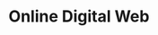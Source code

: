 ---
title: "Online Digital Web"
draft: false
description: "Online Digital Web"
keywords:
- Online Digital Web

# SEO Meta Information
seo:
  canonical: "https://onlinedigitalweb.com/"
  robots: "index, follow"
  author: "Online Digital Web"
  language: "en-US"
  geo_region: "IN"
  geo_country: "India"

# Open Graph Information
og:
  title: "Online Digital Web"
  description: "Online Digital Web"
  image: "https://onlinedigitalweb.com/images/website-design.jpeg"
  url: "https://onlinedigitalweb.com/"
  type: "website"
  site_name: "Online Digital Web "

# Twitter Card Information
twitter:
  card: "summary_large_image"
  title: "Online Digital Web"
  description: "Online Digital Web"
  image: "https://onlinedigitalweb.com/images/website-design.jpeg"

# Schema.org Structured Data
schema:
  type: "Person"
  name: "Online Digital Web"
  jobTitle: "Online Digital Web"
  description: "Online Digital Web"
  url: "https://rohitsaini.co.in"
  image: "https://onlinedigitalweb.com/images/website-design.jpeg"
  location: "India"
  skills:
    - "Online Digital Web"

# Page Priority and Frequency
sitemap:
  priority: 1.0
  changefreq: "weekly"
  lastmod: "2025-06-29"

---